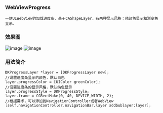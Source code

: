 ### WebViewProgress
    一款UIWebView的加载进度条，基于CAShapeLayer，有两种显示风格：纯颜色显示和渐变色显示。

### 效果图
![image](https://github.com/jindk/WebViewProgress/blob/master/Images/Untitled1.gif)
![image](https://github.com/jindk/WebViewProgress/blob/master/Images/Untitled2.gif)

### 用法简介
    DKProgressLayer *layer = [DKProgressLayer new];
    //设置进度条显示的颜色，默认白色
    layer.progressColor = [UIColor greenColor];
    //设置进度条的显示风格，默认纯色显示
    layer.progressStyle = DKProgressStyle;
    layer.frame = CGRectMake(0, 40, DEVICE_WIDTH, 2);
    //根据需求，可以添加到NavigationController或者WebView
    [self.navigationController.navigationBar.layer addSublayer:layer];
